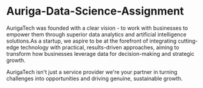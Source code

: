 # Auriga-Data-Science-Assignment
AurigaTech was founded with a clear vision - to work with businesses to empower them through superior data analytics and artificial intelligence solutions.As a startup, we aspire to be at the forefront of integrating cutting-edge technology with practical, results-driven approaches, aiming to transform how businesses leverage data for decision-making and strategic growth.

AurigaTech isn't just a service provider we're your partner in turning challenges into opportunities and driving genuine, sustainable growth.
